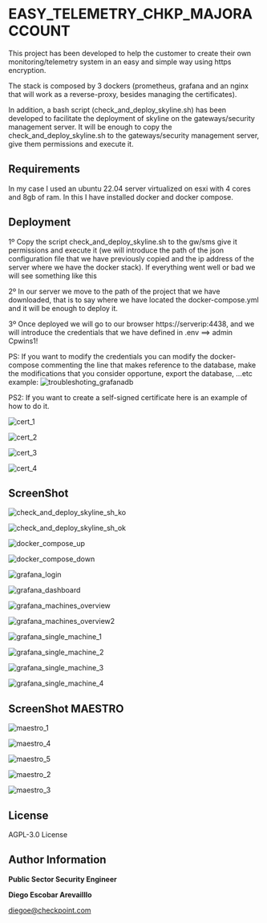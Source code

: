 EASY_TELEMETRY_CHKP_MAJORACCOUNT
=========

This project has been developed to help the customer to create their own monitoring/telemetry system in an easy and simple way using https encryption.

The stack is composed by 3 dockers (prometheus, grafana and an nginx that will work as a reverse-proxy, besides managing the certificates). 

In addition, a bash script (check_and_deploy_skyline.sh) has been developed to facilitate the deployment of skyline on the gateways/security management server.
It will be enough to copy the check_and_deploy_skyline.sh to the gateways/security management server, give them permissions and execute it.

Requirements
------------

In my case I used an ubuntu 22.04 server virtualized on esxi with 4 cores and 8gb of ram. In this I have installed docker and docker compose.


Deployment
------------

1º Copy the script check_and_deploy_skyline.sh to the gw/sms give it permissions and execute it (we will introduce the path of the json configuration file that we have previously copied and the ip address of the server where we have the docker stack). If everything went well or bad we will see something like this

2º In our server we move to the path of the project that we have downloaded, that is to say where we have located the docker-compose.yml and it will be enough to deploy it.

3º Once deployed we will go to our browser https://serverip:4438, and we will introduce the credentials that we have defined in .env ==> admin Cpwins1!

PS: If you want to modify the credentials you can modify the docker-compose commenting the line that makes reference to the database, make the modifications that you consider opportune, export the database, ...etc example:
![troubleshoting_grafanadb](https://github.com/dearevalillo/easy_telemetry_chkp_majoraccount/blob/master/images/troubleshoting_grafanadb.png)

PS2: If you want to create a self-signed certificate here is an example of how to do it.

![cert_1](https://github.com/dearevalillo/easy_telemetry_chkp_majoraccount/blob/master/images/cert_1.png)

![cert_2](https://github.com/dearevalillo/easy_telemetry_chkp_majoraccount/blob/master/images/cert_2.png)

![cert_3](https://github.com/dearevalillo/easy_telemetry_chkp_majoraccount/blob/master/images/cert_3.png)

![cert_4](https://github.com/dearevalillo/easy_telemetry_chkp_majoraccount/blob/master/images/cert_4.png)

ScreenShot
--------------

![check_and_deploy_skyline_sh_ko](https://github.com/dearevalillo/easy_telemetry_chkp_majoraccount/blob/master/images/1.png)

![check_and_deploy_skyline_sh_ok](https://github.com/dearevalillo/easy_telemetry_chkp_majoraccount/blob/master/images/2.png)

![docker_compose_up](https://github.com/dearevalillo/easy_telemetry_chkp_majoraccount/blob/master/images/docker_compose_up.png)

![docker_compose_down](https://github.com/dearevalillo/easy_telemetry_chkp_majoraccount/blob/master/images/docker_compose_down.png)

![grafana_login](https://github.com/dearevalillo/easy_telemetry_chkp_majoraccount/blob/master/images/grafana_login.png)

![grafana_dashboard](https://github.com/dearevalillo/easy_telemetry_chkp_majoraccount/blob/master/images/grafana_dashboard.png)

![grafana_machines_overview](https://github.com/dearevalillo/easy_telemetry_chkp_majoraccount/blob/master/images/grafana_machines_overview.png)

![grafana_machines_overview2](https://github.com/dearevalillo/easy_telemetry_chkp_majoraccount/blob/master/images/grafana_machines_overview2.png)

![grafana_single_machine_1](https://github.com/dearevalillo/easy_telemetry_chkp_majoraccount/blob/master/images/grafana_single_machine_1.png)

![grafana_single_machine_2](https://github.com/dearevalillo/easy_telemetry_chkp_majoraccount/blob/master/images/grafana_single_machine_2.png)

![grafana_single_machine_3](https://github.com/dearevalillo/easy_telemetry_chkp_majoraccount/blob/master/images/grafana_single_machine_3.png)

![grafana_single_machine_4](https://github.com/dearevalillo/easy_telemetry_chkp_majoraccount/blob/master/images/grafana_single_machine_4.png)

ScreenShot MAESTRO
--------------

![maestro_1](https://github.com/dearevalillo/easy_telemetry_chkp_majoraccount/blob/master/images/maestro_1.png)

![maestro_4](https://github.com/dearevalillo/easy_telemetry_chkp_majoraccount/blob/master/images/maestro_4.png)

![maestro_5](https://github.com/dearevalillo/easy_telemetry_chkp_majoraccount/blob/master/images/maestro_5.png)

![maestro_2](https://github.com/dearevalillo/easy_telemetry_chkp_majoraccount/blob/master/images/maestro_2.png)

![maestro_3](https://github.com/dearevalillo/easy_telemetry_chkp_majoraccount/blob/master/images/maestro_3.png)


License
-------

AGPL-3.0 License

Author Information
------------------
**Public Sector Security Engineer**

**Diego Escobar Arevailllo**

[diegoe@checkpoint.com](mailto:diegoe@checkpoint.com)
